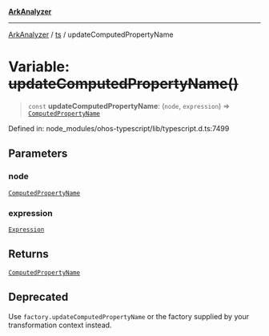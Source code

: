 [**ArkAnalyzer**](../../../../README.md)

***

[ArkAnalyzer](../../../../globals.md) / [ts](../README.md) / updateComputedPropertyName

# Variable: ~~updateComputedPropertyName()~~

> `const` **updateComputedPropertyName**: (`node`, `expression`) => [`ComputedPropertyName`](../interfaces/ComputedPropertyName.md)

Defined in: node\_modules/ohos-typescript/lib/typescript.d.ts:7499

## Parameters

### node

[`ComputedPropertyName`](../interfaces/ComputedPropertyName.md)

### expression

[`Expression`](../interfaces/Expression.md)

## Returns

[`ComputedPropertyName`](../interfaces/ComputedPropertyName.md)

## Deprecated

Use `factory.updateComputedPropertyName` or the factory supplied by your transformation context instead.
